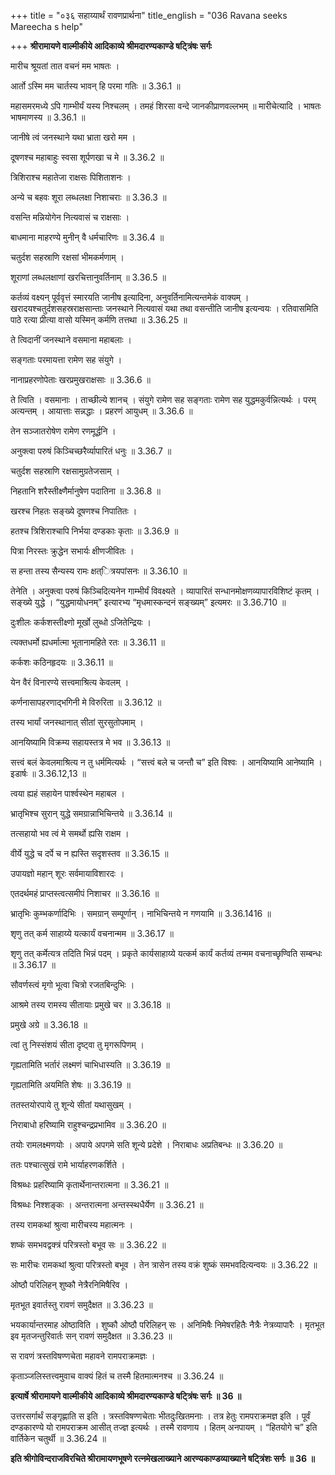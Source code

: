 +++
title = "०३६ सहाय्यार्थं रावणप्रार्थना"
title_english = "036 Ravana seeks Mareecha s help"

+++
**श्रीरामायणे वाल्मीकीये आदिकाव्ये श्रीमदारण्यकाण्डे षट्त्रिंषः सर्गः**

मारीच श्रूयतां तात वचनं मम भाषतः ।

आर्तो ऽस्मि मम चार्तस्य भावन् हि परमा गतिः ॥ 3.36.1 ॥

महासमरमध्ये ऽपि गाम्भीर्यं यस्य निश्चलम् । तमहं शिरसा वन्दे जानकीप्राणवल्लभम् ॥ मारीचेत्यादि । भाषतः भाषमाणस्य ॥ 3.36.1 ॥

जानीषे त्वं जनस्थाने यथा भ्राता खरो मम ।

दूषणश्च महाबाहुः स्वसा शूर्पणखा च मे ॥ 3.36.2 ॥

त्रिशिराश्च महातेजा राक्षसः पिशिताशनः ।

अन्ये च बहवः शूरा लब्धलक्षा निशाचराः ॥ 3.36.3 ॥

वसन्ति मन्नियोगेन नित्यवासं च राक्षसाः ।

बाधमाना माहरण्ये मुनीन् वै धर्मचारिणः ॥ 3.36.4 ॥

चतुर्दश सहस्राणि रक्षसां भीमकर्मणाम् ।

शूराणां लब्धलक्षाणां खरचित्तानुवर्तिनाम् ॥ 3.36.5 ॥

कर्तव्यं वक्ष्यन् पूर्ववृत्तं स्मारयति जानीष इत्यादिना, अनुवर्तिनामित्यन्तमेकं वाक्यम् । खरादयश्चतुर्दशसहस्रराक्षसान्ताः जनस्थाने नित्यवासं यथा तथा वसन्तीति जानीष इत्यन्वयः । रतिवासमिति पाठे रत्या प्रीत्या वासो यस्मिन् कर्मणि तत्तथा ॥ 3.36.25 ॥

ते त्विदानीं जनस्थाने वसमाना महाबलाः ।

सङ्गताः परमायत्ता रामेण सह संयुगे ।

नानाप्रहरणोपेताः खरप्रमुखराक्षसाः ॥ 3.36.6 ॥

ते त्विति । वसमानाः । ताच्छील्ये शानच् । संयुगे रामेण सह सङ्गताः रामेण सह युद्धमकुर्वन्नित्यर्थः । परम् अत्यन्तम् । आयात्ताः सन्नद्धाः । प्रहरणं आयुधम् ॥ 3.36.6 ॥

तेन सञ्जातरोषेण रामेण रणमूर्द्धनि ।

अनुक्त्वा परुषं किञ्चिच्छरैर्व्यापारितं धनुः ॥ 3.36.7 ॥

चतुर्दश सहस्राणि रक्षसामुग्रतेजसाम् ।

निहतानि शरैस्तीक्ष्णैर्मानुषेण पदातिना ॥ 3.36.8 ॥

खरश्च निहतः सङ्ख्ये दूषणश्च निपातितः ।

हतश्च त्रिशिराश्चापि निर्भया दण्डकाः कृताः ॥ 3.36.9 ॥

पित्रा निरस्तः क्रुद्धेन सभार्यः क्षीणजीवितः ।

स हन्ता तस्य सैन्यस्य रामः क्षत्ित्रयपांसनः ॥ 3.36.10 ॥

तेनेति । अनुक्त्वा परुषं किञ्चिदित्यनेन गाम्भीर्यं विवक्ष्यते । व्यापारितं सन्धानमोक्षणव्यापारविशिष्टं कृतम् । सङ्ख्ये युद्धे । “युद्धमायोधनम्” इत्यारभ्य “मृधमास्कन्दनं सङ्ख्यम्” इत्यमरः ॥ 3.36.710 ॥

दुःशीलः कर्कशस्तीक्ष्णो मूर्खो लुब्धो ऽजितेन्द्रियः ।

त्यक्तधर्मो ह्यधर्मात्मा भूतानामहिते रतः ॥ 3.36.11 ॥

कर्कशः कठिनहृदयः ॥ 3.36.11 ॥

येन वैरं विनारण्ये सत्त्वमाश्रित्य केवलम् ।

कर्णनासापहरणाद्भगिनी मे विरुरिता ॥ 3.36.12 ॥

तस्य भार्यां जनस्थानात् सीतां सुरसुतोपमाम् ।

आनयिष्यामि विक्रम्य सहायस्तत्र मे भव ॥ 3.36.13 ॥

सत्त्वं बलं केवलमाश्रित्य न तु धर्ममित्यर्थः । “सत्त्वं बले च जन्तौ च” इति विश्वः । आनयिष्यामि आनेष्यामि । इडार्षः ॥ 3.36.12,13 ॥

त्वया ह्यहं सहायेन पार्श्वस्थेन महाबल ।

भ्रातृभिश्च सुरान् युद्धे समग्रान्नाभिचिन्तये ॥ 3.36.14 ॥

तत्सहायो भव त्वं मे समर्थो ह्यसि राक्षम ।

वीर्ये युद्धे च दर्पे च न ह्यस्ति सदृशस्तव ॥ 3.36.15 ॥

उपायज्ञो महान् शूरः सर्वमायाविशारदः ।

एतदर्थमहं प्राप्तस्त्वत्समीपं निशाचर ॥ 3.36.16 ॥

भ्रातृभिः कुम्भकर्णादिभिः । समग्रान् सम्पूर्णान् । नाभिचिन्तये न गणयामि ॥ 3.36.1416 ॥

शृणु तत् कर्म साहाय्ये यत्कार्यं वचनान्मम ॥ 3.36.17 ॥

शृणु तत् कर्मेत्यत्र तदिति भिन्नं पदम् । प्रकृते कार्यसाहाय्ये यत्कर्म कार्यं कर्तव्यं तन्मम वचनाच्छृण्विति सम्बन्धः ॥ 3.36.17 ॥

सौवर्णस्त्वं मृगो भूत्वा चित्रो रजतबिन्दुभिः ।

आश्रमे तस्य रामस्य सीतायाः प्रमुखे चर ॥ 3.36.18 ॥

प्रमुखे अग्रे ॥ 3.36.18 ॥

त्वां तु निस्संशयं सीता दृष्ट्वा तु मृगरूपिणम् ।

गृह्यतामिति भर्तारं लक्ष्मणं चाभिधास्यति ॥ 3.36.19 ॥

गृह्यतामिति अयमिति शेषः ॥ 3.36.19 ॥

ततस्तयोरपाये तु शून्ये सीतां यथासुखम् ।

निराबाधो हरिष्यामि राहुश्चन्द्रप्रभामिव ॥ 3.36.20 ॥

तयोः रामलक्ष्मणयोः । अपाये अपगमे सति शून्ये प्रदेशे । निराबाधः अप्रतिबन्धः ॥ 3.36.20 ॥

ततः पश्चात्सुखं रामे भार्याहरणकर्शिते ।

विश्रब्धः प्रहरिष्यामि कृतार्थेनान्तरात्मना ॥ 3.36.21 ॥

विश्रब्धः निश्शङ्कः । अन्तरात्मना अन्तस्स्थधैर्येण ॥ 3.36.21 ॥

तस्य रामकथां श्रुत्वा मारीचस्य महात्मनः ।

शष्कं समभवद्वक्त्रं परित्रस्तो बभूव सः ॥ 3.36.22 ॥

सः मारीचः रामकथां श्रुत्वा परित्रस्तो बभूव । तेन त्रासेन तस्य वक्रं शुष्कं समभवदित्यन्वयः ॥ 3.36.22 ॥

ओष्ठौ परिलिहन् शुष्कौ नेत्रैरनिमिषैरिव ।

मृतभूत इवार्तस्तु रावणं समुदैक्षत ॥ 3.36.23 ॥

भयकार्यान्तरमाह ओष्ठाविति । शुष्कौ ओष्ठौ परिलिहन् सः । अनिमिषैः निमेषरहितैः नैत्रैः नेत्रव्यापारैः । मृतभूत इव मृतजन्तुरिवार्तः सन् रावणं समुदैक्षत ॥ 3.36.23 ॥

स रावणं त्रस्तविषण्णचेता महावने रामपराक्रमज्ञः ।

कृताञ्जलिस्तत्त्वमुवाच वाक्यं हितं च तस्मै हितमात्मनश्च ॥ 3.36.24 ॥

**इत्यार्षे श्रीरामायणे वाल्मीकीये आदिकाव्ये श्रीमदारण्यकाण्डे षट्त्रिंषः सर्गः ॥ 36 ॥**

उत्तरसर्गार्थं सङ्गृह्णाति स इति । त्रस्तविषण्णचेताः भीतदुःखितमनाः । तत्र हेतुः रामपराक्रमज्ञ इति । पूर्वं दण्डकारण्ये यो रामपराक्रम आसीत् तज्ज्ञ इत्यर्थः । तस्मै रावणाय । हितम् अनपायम् । “हितयोगे च” इति वार्तिकेन चतुर्थी ॥ 3.36.24 ॥

**इति श्रीगोविन्दराजविरचिते श्रीरामायणभूषणे रत्नमेखलाख्याने आरण्यकाण्डव्याख्याने षट्त्रिंशः सर्गः ॥ 36 ॥**
